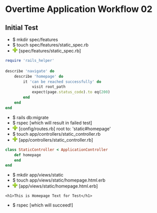 # Overtime Application Workflow 02

## Initial Test

- $ mkdir spec/features
- $ touch spec/features/static_spec.rb
- ![add](plus.png) [spec/features/static_spec.rb] 
```rb	
require 'rails_helper'

describe 'navigate' do
	describe 'homepage' do
		it 'can be reached successfully' do
			visit root_path
			expect(page.status_code).to eq(200)
		end
	end
end
```
- $ rails db:migrate
- $ rspec [which will result in failed test]
- ![add](plus.png) [config/routes.rb] root to: 'static#homepage'
- $ touch app/controllers/static_controller.rb
- ![add](plus.png) [app/controllers/static_controller.rb]
```rb
class StaticController < ApplicationController
	def homepage
	end
end
```
- $ mkdir app/views/static
- $ touch app/views/static/homepage.html.erb
- ![add](plus.png) [app/views/static/homepage.html.erb]
```erb
<h1>This is Homepage Text for Test</h1>
```
- $ rspec [which will succeed!]
